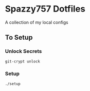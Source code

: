 # Spazzy757 Dotfiles

A collection of my local configs


## To Setup

### Unlock Secrets
```bash
git-crypt unlock
```

### Setup 

```bash
./setup
```

